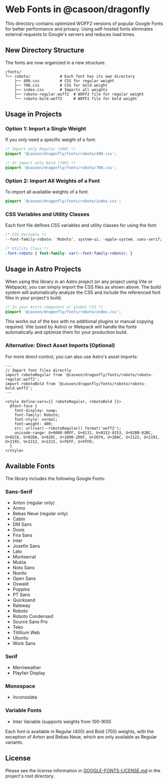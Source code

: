 # Web Fonts in @casoon/dragonfly

This directory contains optimized WOFF2 versions of popular Google Fonts for better performance and privacy. Using self-hosted fonts eliminates external requests to Google's servers and reduces load times.

## New Directory Structure

The fonts are now organized in a new structure:

```
/fonts/
└── roboto/             # Each font has its own directory
    ├── 400.css         # CSS for regular weight
    ├── 700.css         # CSS for bold weight
    ├── index.css       # Imports all weights
    ├── roboto-regular.woff2  # WOFF2 file for regular weight
    └── roboto-bold.woff2     # WOFF2 file for bold weight
```

## Usage in Projects

### Option 1: Import a Single Weight

If you only need a specific weight of a font:

```css
/* Import only Regular (400) */
@import '@casoon/dragonfly/fonts/roboto/400.css';

/* Or import only Bold (700) */
@import '@casoon/dragonfly/fonts/roboto/700.css';
```

### Option 2: Import All Weights of a Font

To import all available weights of a font:

```css
@import '@casoon/dragonfly/fonts/roboto/index.css';
```

### CSS Variables and Utility Classes

Each font file defines CSS variables and utility classes for using the font:

```css
/* CSS Variable */
--font-family-roboto: 'Roboto', system-ui, -apple-system, sans-serif;

/* Utility Class */
.font-roboto { font-family: var(--font-family-roboto); }
```

## Usage in Astro Projects

When using this library in an Astro project (or any project using Vite or Webpack), you can simply import the CSS files as shown above. The build system will automatically analyze the CSS and include the referenced font files in your project's build.

```css
/* In your Astro component or global CSS */
@import '@casoon/dragonfly/fonts/roboto/index.css';
```

This works out of the box with no additional plugins or manual copying required. Vite (used by Astro) or Webpack will handle the fonts automatically and optimize them for your production build.

### Alternative: Direct Asset Imports (Optional)

For more direct control, you can also use Astro's asset imports:

```astro
---
// Import font files directly
import robotoRegular from '@casoon/dragonfly/fonts/roboto/roboto-regular.woff2';
import robotoBold from '@casoon/dragonfly/fonts/roboto/roboto-bold.woff2';
---

<style define:vars={{ robotoRegular, robotoBold }}>
  @font-face {
    font-display: swap;
    font-family: Roboto;
    font-style: normal;
    font-weight: 400;
    src: url(var(--robotoRegular)) format('woff2');
    unicode-range: U+0000-00FF, U+0131, U+0152-0153, U+02BB-02BC, U+02C6, U+02DA, U+02DC, U+2000-206F, U+2074, U+20AC, U+2122, U+2191, U+2193, U+2212, U+2215, U+FEFF, U+FFFD;
  }
</style>
```

## Available Fonts

The library includes the following Google Fonts:

### Sans-Serif
- Anton (regular only)
- Arimo
- Bebas Neue (regular only)
- Cabin
- DM Sans
- Dosis
- Fira Sans
- Inter
- Josefin Sans
- Lato
- Montserrat
- Mukta
- Noto Sans
- Nunito
- Open Sans
- Oswald
- Poppins
- PT Sans
- Quicksand
- Raleway
- Roboto
- Roboto Condensed
- Source Sans Pro
- Teko
- Titillium Web
- Ubuntu
- Work Sans

### Serif
- Merriweather
- Playfair Display

### Monospace
- Inconsolata

### Variable Fonts
- Inter Variable (supports weights from 100-900)

Each font is available in Regular (400) and Bold (700) weights, with the exception of Anton and Bebas Neue, which are only available as Regular variants.

## License

Please see the license information in [GOOGLE-FONTS-LICENSE.md](../GOOGLE-FONTS-LICENSE.md) in the project's root directory. 